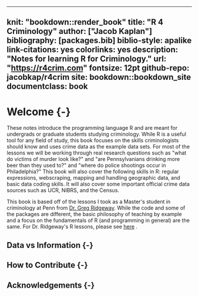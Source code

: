 
--- 
knit: "bookdown::render_book"
title: "R 4 Criminology"
author: ["Jacob Kaplan"]
bibliography: [packages.bib]
biblio-style: apalike
link-citations: yes
colorlinks: yes
description: "Notes for learning R for Criminology."
url: "https://r4crim.com"
fontsize: 12pt
github-repo: jacobkap/r4crim
site: bookdown::bookdown_site
documentclass: book
---



# Welcome {-}

These notes introduce the programming language R and are meant for undergrads or graduate students studying criminology. While R is a useful tool for any field of study, this book focuses on the skills criminologists should know and uses crime data as the example data sets. For most of the lessons we will be working through real research questions such as "what do victims of murder look like?" and "are Pennsylvanians drinking more beer than they used to?" and "where do police shootings occur in Philadelphia?" This book will also cover the following skills in R: regular expressions, webscraping, mapping and handling geographic data, and basic data coding skills. It will also cover some important official crime data sources such as UCR, NIBRS, and the Census.

This book is based off of the lessons I took as a Master's student in criminology at Penn from [Dr. Greg Ridgeway](https://crim.sas.upenn.edu/people/greg-ridgeway). While the code and some of the packages are different, the basic philosophy of teaching by example and a focus on the fundamentals of R (and programming in general) are the same. For Dr. Ridgeway's R lessons, please see [here](https://github.com/gregridgeway/R4crim) .

## Data vs Information {-}


## How to Contribute {-}

## Acknowledgements {-}
